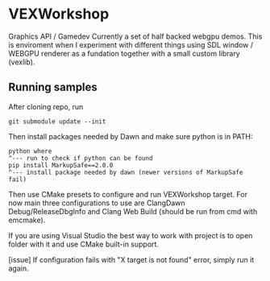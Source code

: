 # VEXWorkshop
Graphics API / Gamedev
Currently a set of half backed webgpu demos.
This is enviroment when I experiment with different things using SDL window / WEBGPU renderer as a fundation together with a small custom library (vexlib).

## Running samples
After cloning repo, run 
```
git submodule update --init
```
Then install packages needed by Dawn and make sure python is in PATH:
```
python where 
^--- run to check if python can be found 
pip install MarkupSafe==2.0.0
^--- install package needed by dawn (newer versions of MarkupSafe fail)
```
Then use CMake presets to configure and run VEXWorkshop target. For now main three configurations to use are ClangDawn Debug/ReleaseDbgInfo and Clang Web Build (should be run from cmd with emcmake).

If you are using Visual Studio the best way to work with project is to open folder with it and use CMake built-in support.

[issue] If configuration fails with "X target is not found" error, simply run it again.